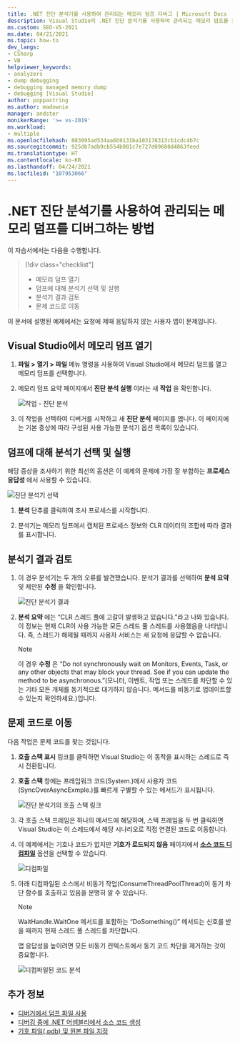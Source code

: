 ```yaml
---
title: .NET 진단 분석기를 사용하여 관리되는 메모리 덤프 디버그 | Microsoft Docs
description: Visual Studio의 .NET 진단 분석기를 사용하여 관리되는 메모리 덤프를 분석하는 방법을 알아봅니다.
ms.custom: SEO-VS-2021
ms.date: 04/21/2021
ms.topic: how-to
dev_langs:
- CSharp
- VB
helpviewer_keywords:
- analyzers
- dump debugging
- debugging managed memory dump
- debugging [Visual Studio]
author: poppastring
ms.author: madownie
manager: andster
monikerRange: '>= vs-2019'
ms.workload:
- multiple
ms.openlocfilehash: 083095ad534aa6b9131ba103178313cb1cdc4b7c
ms.sourcegitcommit: 925db7adb9cb554b081c7e727d09680d4863feed
ms.translationtype: HT
ms.contentlocale: ko-KR
ms.lasthandoff: 04/24/2021
ms.locfileid: "107953066"
---
```

# <a name="how-to-debug-a-managed-memory-dump-with-net-diagnostic-analyzers"></a>.NET 진단 분석기를 사용하여 관리되는 메모리 덤프를 디버그하는 방법



이 자습서에서는 다음을 수행합니다.

> [!div class="checklist"]
> * 메모리 덤프 열기
> * 덤프에 대해 분석기 선택 및 실행
> * 분석기 결과 검토
> * 문제 코드로 이동


이 문서에 설명된 예제에서는 요청에 제때 응답하지 않는 사용자 앱이 문제입니다. 


## <a name="opening-a-memory-dump-in-visual-studio"></a>Visual Studio에서 메모리 덤프 열기

1. **파일 > 열기 > 파일** 메뉴 명령을 사용하여 Visual Studio에서 메모리 덤프를 열고 메모리 덤프를 선택합니다.

1. 메모리 덤프 요약 페이지에서 **진단 분석 실행** 이라는 새 **작업** 을 확인합니다.

   ![작업 - 진단 분석](../debugger/media/diagnostic-analyzer-dump-summary-actions.png)

1. 이 작업을 선택하여 디버거를 시작하고 새 **진단 분석** 페이지를 엽니다. 이 페이지에는 기본 증상에 따라 구성된 사용 가능한 분석기 옵션 목록이 있습니다.


## <a name="select-and-execute-analyzers-against-the-dump"></a>덤프에 대해 분석기 선택 및 실행

해당 증상을 조사하기 위한 최선의 옵션은 이 예제의 문제에 가장 잘 부합하는 **프로세스 응답성** 에서 사용할 수 있습니다.

   ![진단 분석기 선택](../debugger/media/diagnostic-analyzer-diagnostics-analysis-window.png)

1. **분석** 단추를 클릭하여 조사 프로세스를 시작합니다. 

1. 분석기는 메모리 덤프에서 캡처된 프로세스 정보와 CLR 데이터의 조합에 따라 결과를 표시합니다.
 
## <a name="review-the-results-of-the-analyzers"></a>분석기 결과 검토

1. 이 경우 분석기는 두 개의 오류를 발견했습니다. 분석기 결과를 선택하여 **분석 요약** 및 제안된 **수정** 을 확인합니다.

   ![진단 분석기 결과](../debugger/media/diagnostic-analyzer-diagnostics-analysis-results.png)

1. **분석 요약** 에는 “CLR 스레드 풀에 고갈이 발생하고 있습니다.”라고 나와 있습니다. 이 정보는 현재 CLR이 사용 가능한 모든 스레드 풀 스레드를 사용했음을 나타냅니다. 즉, 스레드가 해제될 때까지 사용자 서비스는 새 요청에 응답할 수 없습니다.

    > [!NOTE] 
    > 이 경우 **수정** 은 “Do not synchronously wait on Monitors, Events, Task, or any other objects that may block your thread. See if you can update the method to be asynchronous.”(모니터, 이벤트, 작업 또는 스레드를 차단할 수 있는 기타 모든 개체를 동기적으로 대기하지 않습니다. 메서드를 비동기로 업데이트할 수 있는지 확인하세요.)입니다.

## <a name="navigating-to-the-problematic-code"></a>문제 코드로 이동

다음 작업은 문제 코드를 찾는 것입니다.

1. **호출 스택 표시** 링크를 클릭하면 Visual Studio는 이 동작을 표시하는 스레드로 즉시 전환됩니다.

1. **호출 스택** 창에는 프레임워크 코드(System.)에서 사용자 코드(SyncOverAsyncExmple.)를 빠르게 구별할 수 있는 메서드가 표시됩니다.

   ![진단 분석기의 호출 스택 링크](../debugger/media/diagnostic-analyzer-call-stack.png)

1. 각 호출 스택 프레임은 하나의 메서드에 해당하며, 스택 프레임을 두 번 클릭하면 Visual Studio는 이 스레드에서 해당 시나리오로 직접 연결된 코드로 이동합니다.

1. 이 예제에서는 기호나 코드가 없지만 **기호가 로드되지 않음** 페이지에서 **[소스 코드 디컴파일](../debugger/decompilation.md)** 옵션을 선택할 수 있습니다.

   ![디컴파일](../debugger/media/diagnostic-analyzer-decompilation.png)

1. 아래 디컴파일된 소스에서 비동기 작업(ConsumeThreadPoolThread)이 동기 차단 함수를 호출하고 있음을 분명히 알 수 있습니다.

    > [!NOTE]  
    > WaitHandle.WaitOne 메서드를 포함하는 “DoSomething()” 메서드는 신호를 받을 때까지 현재 스레드 풀 스레드를 차단합니다.

   앱 응답성을 높이려면 모든 비동기 컨텍스트에서 동기 코드 차단을 제거하는 것이 중요합니다.

   ![디컴파일된 코드 분석](../debugger/media/diagnostic-analyzer-decompiled-code.png)


## <a name="see-also"></a>추가 정보

* [디버거에서 덤프 파일 사용](../debugger/using-dump-files.md)
* [디버깅 중에 .NET 어셈블리에서 소스 코드 생성](../debugger/decompilation.md)
* [기호 파일(.pdb) 및 원본 파일 지정](../debugger/specify-symbol-dot-pdb-and-source-files-in-the-visual-studio-debugger.md)
